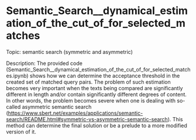 # Semantic_Search__dynamical_estimation_of_the_cut_of_for_selected_matches
Topic: semantic search (symmetric and asymmetric)


Description:
The provided code (Semantic_Search__dynamical_estimation_of_the_cut_of_for_selected_matches.ipynb) shows how we can determine the acceptance threshold in the created set of matched query pairs. The problem of such estimation becomes very important when the texts being compared are significantly different in length and/or contain significantly different degrees of content. In other words, the problem becomes severe when one is dealing with so-called asymmetric semantic search 
(https://www.sbert.net/examples/applications/semantic-search/README.html#symmetric-vs-asymmetric-semantic-search).
 This method can determine the final solution or be a prelude to a more modified version of it. 
